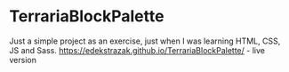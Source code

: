 # TerrariaBlockPalette
Just a simple project as an exercise, just when I was learning HTML, CSS, JS and Sass.
https://edekstrazak.github.io/TerrariaBlockPalette/ - live version
